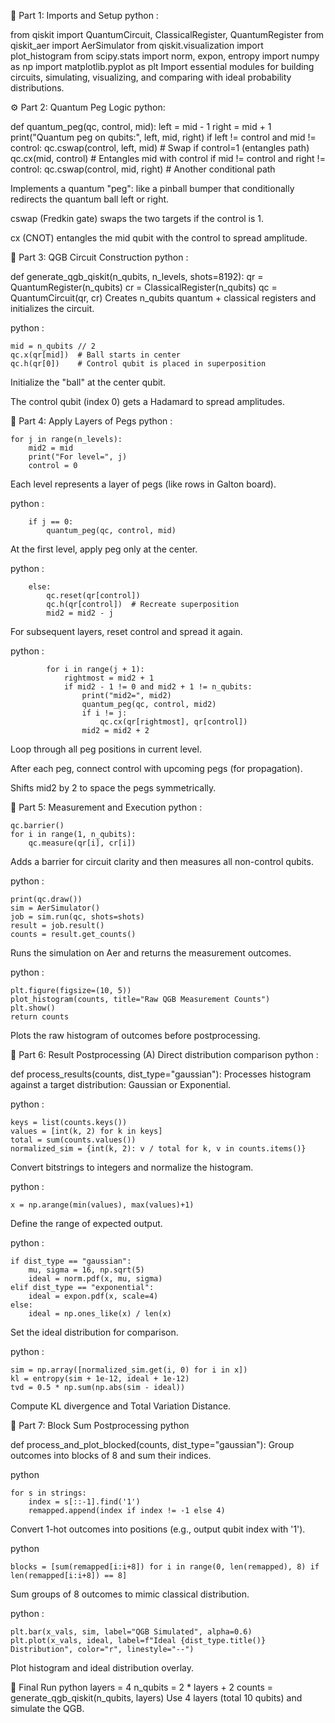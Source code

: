 🧠 Part 1: Imports and Setup
python :

from qiskit import QuantumCircuit, ClassicalRegister, QuantumRegister
from qiskit_aer import AerSimulator
from qiskit.visualization import plot_histogram
from scipy.stats import norm, expon, entropy
import numpy as np
import matplotlib.pyplot as plt
Import essential modules for building circuits, simulating, visualizing, and comparing with ideal probability distributions.

⚙️ Part 2: Quantum Peg Logic
python:

def quantum_peg(qc, control, mid):
    left = mid - 1
    right = mid + 1
    print("Quantum peg on qubits:", left, mid, right)
    if left != control and mid != control:
        qc.cswap(control, left, mid)   # Swap if control=1 (entangles path)
    qc.cx(mid, control)               # Entangles mid with control
    if mid != control and right != control:
        qc.cswap(control, mid, right) # Another conditional path

        
Implements a quantum "peg": like a pinball bumper that conditionally redirects the quantum ball left or right.

cswap (Fredkin gate) swaps the two targets if the control is 1.

cx (CNOT) entangles the mid qubit with the control to spread amplitude.

🧱 Part 3: QGB Circuit Construction
python :

def generate_qgb_qiskit(n_qubits, n_levels, shots=8192):
    qr = QuantumRegister(n_qubits)
    cr = ClassicalRegister(n_qubits)
    qc = QuantumCircuit(qr, cr)
Creates n_qubits quantum + classical registers and initializes the circuit.

python :

    mid = n_qubits // 2
    qc.x(qr[mid])  # Ball starts in center
    qc.h(qr[0])    # Control qubit is placed in superposition
Initialize the "ball" at the center qubit.

The control qubit (index 0) gets a Hadamard to spread amplitudes.

🔁 Part 4: Apply Layers of Pegs
python :

    for j in range(n_levels):
        mid2 = mid
        print("For level=", j)
        control = 0
Each level represents a layer of pegs (like rows in Galton board).

python :

        if j == 0:
            quantum_peg(qc, control, mid)
At the first level, apply peg only at the center.

python :

        else:
            qc.reset(qr[control])
            qc.h(qr[control])  # Recreate superposition
            mid2 = mid2 - j
For subsequent layers, reset control and spread it again.

python :

            for i in range(j + 1):
                rightmost = mid2 + 1
                if mid2 - 1 != 0 and mid2 + 1 != n_qubits:
                    print("mid2=", mid2)
                    quantum_peg(qc, control, mid2)
                    if i != j:
                        qc.cx(qr[rightmost], qr[control])
                    mid2 = mid2 + 2
Loop through all peg positions in current level.

After each peg, connect control with upcoming pegs (for propagation).

Shifts mid2 by 2 to space the pegs symmetrically.

📏 Part 5: Measurement and Execution
python :

    qc.barrier()
    for i in range(1, n_qubits):
        qc.measure(qr[i], cr[i])
Adds a barrier for circuit clarity and then measures all non-control qubits.

python :

    print(qc.draw())
    sim = AerSimulator()
    job = sim.run(qc, shots=shots)
    result = job.result()
    counts = result.get_counts()
Runs the simulation on Aer and returns the measurement outcomes.

python :

    plt.figure(figsize=(10, 5))
    plot_histogram(counts, title="Raw QGB Measurement Counts")
    plt.show()
    return counts
Plots the raw histogram of outcomes before postprocessing.

🧮 Part 6: Result Postprocessing
(A) Direct distribution comparison
python :

def process_results(counts, dist_type="gaussian"):
Processes histogram against a target distribution: Gaussian or Exponential.

python :

    keys = list(counts.keys())
    values = [int(k, 2) for k in keys]
    total = sum(counts.values())
    normalized_sim = {int(k, 2): v / total for k, v in counts.items()}
Convert bitstrings to integers and normalize the histogram.

python :

    x = np.arange(min(values), max(values)+1)
Define the range of expected output.

python :

    if dist_type == "gaussian":
        mu, sigma = 16, np.sqrt(5)
        ideal = norm.pdf(x, mu, sigma)
    elif dist_type == "exponential":
        ideal = expon.pdf(x, scale=4)
    else:
        ideal = np.ones_like(x) / len(x)
Set the ideal distribution for comparison.

python :

    sim = np.array([normalized_sim.get(i, 0) for i in x])
    kl = entropy(sim + 1e-12, ideal + 1e-12)
    tvd = 0.5 * np.sum(np.abs(sim - ideal))
Compute KL divergence and Total Variation Distance.

🔧 Part 7: Block Sum Postprocessing
python

def process_and_plot_blocked(counts, dist_type="gaussian"):
Group outcomes into blocks of 8 and sum their indices.

python

    for s in strings:
        index = s[::-1].find('1')
        remapped.append(index if index != -1 else 4)
Convert 1-hot outcomes into positions (e.g., output qubit index with '1').

python

    blocks = [sum(remapped[i:i+8]) for i in range(0, len(remapped), 8) if len(remapped[i:i+8]) == 8]
Sum groups of 8 outcomes to mimic classical distribution.

python :

    plt.bar(x_vals, sim, label="QGB Simulated", alpha=0.6)
    plt.plot(x_vals, ideal, label=f"Ideal {dist_type.title()} Distribution", color="r", linestyle="--")
Plot histogram and ideal distribution overlay.

🧪 Final Run
python
layers = 4
n_qubits = 2 * layers + 2
counts = generate_qgb_qiskit(n_qubits, layers)
Use 4 layers (total 10 qubits) and simulate the QGB.
